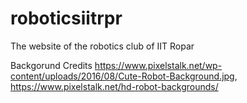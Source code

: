 # roboticsiitrpr
The website of the robotics club of IIT Ropar


Backgorund Credits
https://www.pixelstalk.net/wp-content/uploads/2016/08/Cute-Robot-Background.jpg, https://www.pixelstalk.net/hd-robot-backgrounds/

